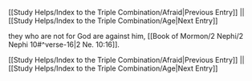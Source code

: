 [[Study Helps/Index to the Triple Combination/Afraid|Previous Entry]]  ||  [[Study Helps/Index to the Triple Combination/Age|Next Entry]]

 they who are not for God are against him, [[Book of Mormon/2 Nephi/2 Nephi 10#^verse-16|2 Ne. 10:16]].

[[Study Helps/Index to the Triple Combination/Afraid|Previous Entry]]  ||  [[Study Helps/Index to the Triple Combination/Age|Next Entry]]